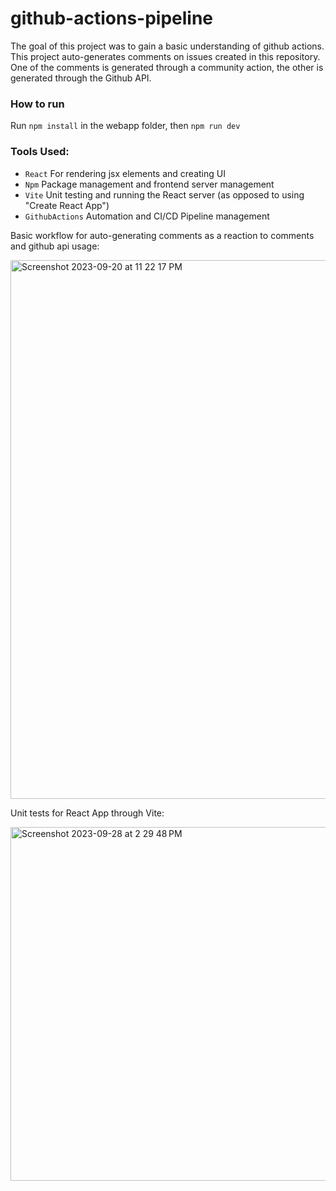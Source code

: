 # github-actions-pipeline

The goal of this project was to gain a basic understanding of github actions. This project auto-generates comments on issues created in this repository. One of the comments is generated through a community action, the other is generated through the Github API. 

### How to run
Run `npm install` in the webapp folder, then `npm run dev` 

### **Tools Used:**
* `React` For rendering jsx elements and creating UI
* `Npm` Package management and frontend server management
* `Vite` Unit testing and running the React server (as opposed to using "Create React App")
* `GithubActions` Automation and CI/CD Pipeline management


Basic workflow for auto-generating comments as a reaction to comments and github api usage:

<img width="862" alt="Screenshot 2023-09-20 at 11 22 17 PM" src="https://github.com/mfkimbell/github-actions-pipeline/assets/107063397/7f8883b8-d671-4fec-a165-30818e97cb80">

Unit tests for React App through Vite:

<img width="566" alt="Screenshot 2023-09-28 at 2 29 48 PM" src="https://github.com/mfkimbell/github-actions-pipeline/assets/107063397/7d2bf780-d11e-4ee0-b1a9-40de2bf35595">
